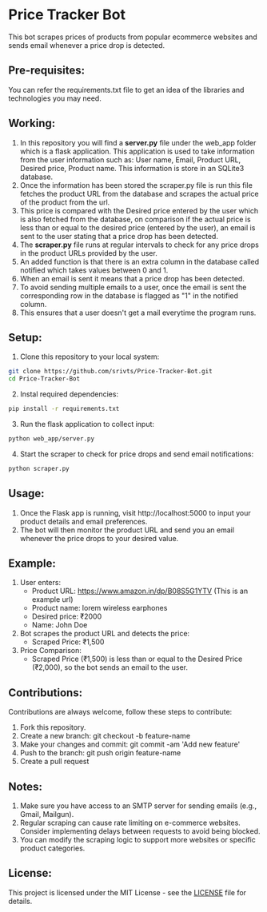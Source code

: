# Price Tracker Bot

This bot scrapes prices of products from popular ecommerce websites and sends email whenever a price drop is detected.

## Pre-requisites:
You can refer the requirements.txt file to get an idea of the libraries and technologies you may need.

## Working:
1. In this repository you will find a **server.py** file under the web_app folder which is a flask application. This application is used to take information from the user
   information such as: User name, Email, Product URL, Desired price, Product name. This information is store in an SQLite3 database.
2. Once the information has been stored the scraper.py file is run this file fetches the product URL from the database and scrapes the actual price of the product from the url.
3. This price is compared with the Desired price entered by the user which is also fetched from the database, on comparison if the actual price is less than or equal to the desired price (entered by the user), an email is sent to the user stating that a price drop has been detected.
4. The **scraper.py** file runs at regular intervals to check for any price drops in the product URLs provided by the user.
5. An added function is that there is an extra column in the database called notified which takes values between 0 and 1.
6. When an email is sent it means that a price drop has been detected.
7. To avoid sending multiple emails to a user, once the email is sent the corresponding row in the database is flagged as "1" in the notified column.
8. This ensures that a user doesn't get a mail everytime the program runs.  

## Setup:
1. Clone this repository to your local system:
```bash
git clone https://github.com/srivts/Price-Tracker-Bot.git
cd Price-Tracker-Bot
```
2. Instal required dependencies:
```bash
pip install -r requirements.txt
```
3. Run the flask application to collect input:
```bash
python web_app/server.py
```
4. Start the scraper to check for price drops and send email notifications:
```bash
python scraper.py
```
## Usage:
1. Once the Flask app is running, visit http://localhost:5000 to input your product details and email preferences.
2. The bot will then monitor the product URL and send you an email whenever the price drops to your desired value.

## Example:
1. User enters:
   - Product URL: https://www.amazon.in/dp/B08S5G1YTV (This is an example url)
   - Product name: lorem wireless earphones
   - Desired price: ₹2000
   - Name: John Doe
2. Bot scrapes the product URL and detects the price:
   - Scraped Price: ₹1,500
3. Price Comparison:
   - Scraped Price (₹1,500) is less than or equal to the Desired Price (₹2,000), so the bot sends an email to the user.

## Contributions: 
Contributions are always welcome, follow these steps to contribute:
1. Fork this repository.
2. Create a new branch: git checkout -b feature-name
3. Make your changes and commit: git commit -am 'Add new feature'
4. Push to the branch: git push origin feature-name
5. Create a pull request

## Notes:
1. Make sure you have access to an SMTP server for sending emails (e.g., Gmail, Mailgun).
2. Regular scraping can cause rate limiting on e-commerce websites. Consider implementing delays between requests to avoid being blocked.
3. You can modify the scraping logic to support more websites or specific product categories.

## License:
This project is licensed under the MIT License - see the [LICENSE](LICENSE) file for details.

